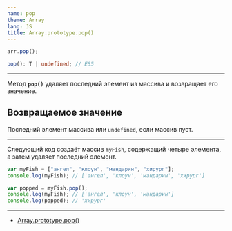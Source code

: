 ```yaml
---
name: pop
theme: Array
lang: JS
title: Array.prototype.pop()
---
```


```js
arr.pop();
```

```ts
pop(): T | undefined; // ES5
```

---

Метод **`pop()`** удаляет последний элемент из массива и возвращает его значение.

## Возвращаемое значение

Последний элемент массива или `undefined`, если массив пуст.

---

Следующий код создаёт массив `myFish`, содержащий четыре элемента, а затем удаляет последний элемент.

```js
var myFish = ["ангел", "клоун", "мандарин", "хирург"];
console.log(myFish); // ['ангел', 'клоун', 'мандарин', 'хирург']

var popped = myFish.pop();
console.log(myFish); // ['ангел', 'клоун', 'мандарин']
console.log(popped); // 'хирург'
```

---

- [Array.prototype.pop()](https://developer.mozilla.org/ru/docs/Web/JavaScript/Reference/Global_Objects/Array/pop)
